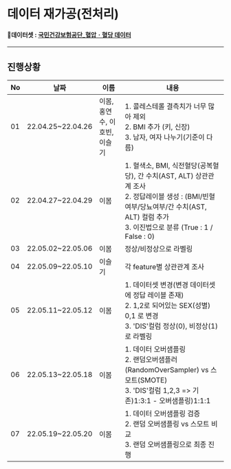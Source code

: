 # 데이터 재가공(전처리)

#### 📑데이터셋 : [국민건강보험공단_혈압ㆍ혈당 데이터](https://www.data.go.kr/data/15095105/fileData.do)

---
## 진행상황

|No|날짜|이름|내용|
|---|---|---|---|
|01|22.04.25~22.04.26|이봄, 홍연수, 이호빈, 이슬기|1. 콜레스테롤 결측치가 너무 많아 제외 </br> 2. BMI 추가 (키, 신장) </br> 3. 남자, 여자 나누기(기준이 다름)|
|02|22.04.27~22.04.29|이봄|1. 혈색소, BMI, 식전혈당(공복혈당), 간 수치(AST, ALT) 상관관계 조사 </br> 2. 정답레이블 생성 : (BMI/빈혈여부/당뇨여부/간 수치(AST, ALT) 컬럼 추가 </br> 3. 이진법으로 분류 (True : 1 / False : 0)|
|03|22.05.02~22.05.06|이봄|정상/비정상으로 라벨링|
|04|22.05.09~22.05.10|이슬기|각 feature별 상관관계 조사|
|05|22.05.11~22.05.12|이봄|1. 데이터셋 변경(변경 데이터셋에 정답 레이블 존재) </br> 2. 1,2로 되어있는 SEX(성별) 0,1 로 변경 </br> 3. 'DIS'컬럼 정상(0), 비정상(1)로 라벨링|
|06|22.05.13~22.05.18|이봄|1. 데이터 오버샘플링 </br> 2. 랜덤오버샘플러(RandomOverSampler) vs 스모트(SMOTE) </br> 3. 'DIS'컬럼 1,2,3 => 기존)1:3:1 - 오버샘플링)1:1:1
|07|22.05.19~22.05.20 |이봄|1. 데이터 오버샘플링 검증 </br> 2. 랜덤 오버샘플링 vs 스모트 비교 </br> 3. 랜덤 오버샘플링으로 최종 진행|

